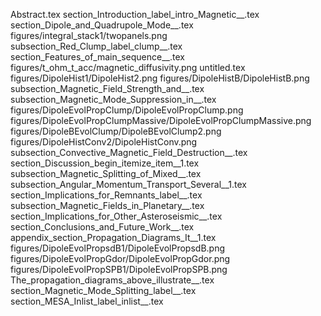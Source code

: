 Abstract.tex
section_Introduction_label_intro_Magnetic__.tex
section_Dipole_and_Quadrupole_Mode__.tex
figures/integral_stack1/twopanels.png
subsection_Red_Clump_label_clump__.tex
section_Features_of_main_sequence__.tex
figures/t_ohm_t_acc/magnetic_diffusivity.png
untitled.tex
figures/DipoleHist1/DipoleHist2.png
figures/DipoleHistB/DipoleHistB.png
subsection_Magnetic_Field_Strength_and__.tex
subsection_Magnetic_Mode_Suppression_in__.tex
figures/DipoleEvolPropClump/DipoleEvolPropClump.png
figures/DipoleEvolPropClumpMassive/DipoleEvolPropClumpMassive.png
figures/DipoleBEvolClump/DipoleBEvolClump2.png
figures/DipoleHistConv2/DipoleHistConv.png
subsection_Convective_Magnetic_Field_Destruction__.tex
section_Discussion_begin_itemize_item__1.tex
subsection_Magnetic_Splitting_of_Mixed__.tex
subsection_Angular_Momentum_Transport_Several__1.tex
section_Implications_for_Remnants_label__.tex
subsection_Magnetic_Fields_in_Planetary__.tex
section_Implications_for_Other_Asteroseismic__.tex
section_Conclusions_and_Future_Work__.tex
appendix_section_Propagation_Diagrams_It__1.tex
figures/DipoleEvolPropsdB1/DipoleEvolPropsdB.png
figures/DipoleEvolPropGdor/DipoleEvolPropGdor.png
figures/DipoleEvolPropSPB1/DipoleEvolPropSPB.png
The_propagation_diagrams_above_illustrate__.tex
section_Magnetic_Mode_Splitting_label__.tex
section_MESA_Inlist_label_inlist__.tex
